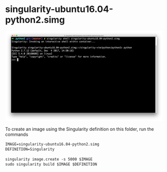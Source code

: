 # singularity-ubuntu16.04-python2.simg

![Screenshot](../../images/python2.png)

To create an image using the Singularity definition on this folder, run the commands

```
IMAGE=singularity-ubuntu16.04-python2.simg
DEFINITION=Singularity

singularity image.create -s 5000 $IMAGE
sudo singularity build $IMAGE $DEFINITION
```
